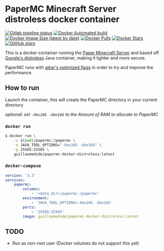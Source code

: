 # PaperMC Minecraft Server distroless docker container

[![Gitlab pipeline status](https://img.shields.io/gitlab/pipeline/guillaumedsde/papermc-docker-distroless?label=docker%20build)](https://gitlab.com/guillaumedsde/papermc-docker-distroless/pipelines)
[![Docker Automated build](https://img.shields.io/docker/cloud/automated/guillaumedsde/papermc-docker-distroless)](https://hub.docker.com/r/guillaumedsde/papermc-docker-distroless/)
[![Docker Image Size (latest by date)](https://img.shields.io/docker/image-size/guillaumedsde/papermc-docker-distroless/latest)](https://hub.docker.com/r/guillaumedsde/papermc-docker-distroless/builds)
[![Docker Pulls](https://img.shields.io/docker/pulls/guillaumedsde/papermc-docker-distroless)](https://hub.docker.com/r/guillaumedsde/papermc-docker-distroless/)
[![Docker Stars](https://img.shields.io/docker/stars/guillaumedsde/papermc-docker-distroless)](https://hub.docker.com/r/guillaumedsde/papermc-docker-distroless/)
[![GitHub stars](https://img.shields.io/github/stars/guillaumedsde/papermc-docker-distroless)](https://github.com/guillaumedsde/papermc-docker-distroless)

This is a docker container running the [Paper Minecraft Server](https://github.com/PaperMC/Paper) and based off [Google's distroless](https://github.com/GoogleContainerTools/distroless) Java container, making it lighter and more secure.

PaperMC runs with [aikar's optimized flags](https://mcflags.emc.gs) in order to try and improve the performance.

## How to run

Launch the container, this will create the PaperMC directory in your current directory

*optional: set `-Xms16G -Xmx16G` to the Amount of RAM to allocate to PaperMC*

### `docker run`

```bash
$ docker run \
    -v $(pwd)/papermc:/papermc \
    -e JAVA_TOOL_OPTIONS="-Xms16G -Xmx16G" \
    -p 25565:25565 \
    guillaumedsde/papermc-docker-distroless:latest
```


### `docker-compose`

```yaml
version: '3.3'
services:
    papermc:
        volumes:
            - '<data_dir>/papermc:/papermc'
        environment:
            - 'JAVA_TOOL_OPTIONS=-Xms16G -Xmx16G'
        ports:
            - '25565:25565'
        image: guillaumedsde/papermc-docker-distroless:latest
```

## TODO

- Run as non-root user (Docker volumes do not support this yet)
